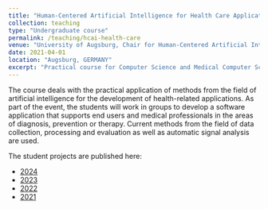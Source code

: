 ```yaml
---
title: "Human-Centered Artificial Intelligence for Health Care Applications"
collection: teaching
type: "Undergraduate course"
permalink: /teaching/hcai-health-care
venue: "University of Augsburg, Chair for Human-Centered Artificial Intelligence"
date: 2021-04-01
location: "Augsburg, GERMANY"
excerpt: "Practical course for Computer Science and Medical Computer Science students."
---
```


The course deals with the practical application of methods from the field of artificial intelligence for the development of health-related applications. As part of the event, the students will work in groups to develop a software application that supports end users and medical professionals in the areas of diagnosis, prevention or therapy. Current methods from the field of data collection, processing and evaluation as well as automatic signal analysis are used.

The student projects are published here:
* [2024](https://hcai.eu/healthcare/category/student_projects/2024ss)
* [2023](https://hcai.eu/healthcare/category/student_projects/2023ss)
* [2022](https://hcai.eu/healthcare/category/student_projects/2022ss)
* [2021](https://hcai.eu/healthcare/category/student_projects/2021ss)